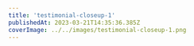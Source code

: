```yaml
---
title: 'testimonial-closeup-1'
publishedAt: 2023-03-21T14:35:36.385Z
coverImage: ../../images/testimonial-closeup-1.png
---
```


